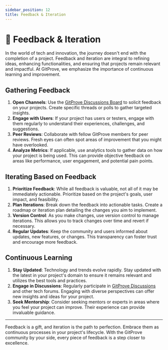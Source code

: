 ```yaml
---
sidebar_position: 12
title: Feedback & Iteration
---
```


# 🔄 Feedback & Iteration

In the world of tech and innovation, the journey doesn't end with the completion of a project. Feedback and iteration are integral to refining ideas, enhancing functionalities, and ensuring that projects remain relevant and impactful. At GitProve, we emphasize the importance of continuous learning and improvement.

## Gathering Feedback

1. **Open Channels**: Use the [GitProve Discussions Board](https://github.com/orgs/Git-Prove/discussions) to solicit feedback on your projects. Create specific threads or polls to gather targeted insights.
2. **Engage with Users**: If your project has users or testers, engage with them regularly to understand their experiences, challenges, and suggestions.
3. **Peer Reviews**: Collaborate with fellow GitProve members for peer reviews. Fresh eyes can often spot areas of improvement that you might have overlooked.
4. **Analyze Metrics**: If applicable, use analytics tools to gather data on how your project is being used. This can provide objective feedback on areas like performance, user engagement, and potential pain points.

## Iterating Based on Feedback

1. **Prioritize Feedback**: While all feedback is valuable, not all of it may be immediately actionable. Prioritize based on the project's goals, user impact, and feasibility.
2. **Plan Iterations**: Break down the feedback into actionable tasks. Create a roadmap or iteration plan detailing the changes you aim to implement.
3. **Version Control**: As you make changes, use version control to manage iterations. This allows you to track changes over time and revert if necessary.
4. **Regular Updates**: Keep the community and users informed about updates, new features, or changes. This transparency can foster trust and encourage more feedback.

## Continuous Learning

1. **Stay Updated**: Technology and trends evolve rapidly. Stay updated with the latest in your project's domain to ensure it remains relevant and utilizes the best tools and practices.
2. **Engage in Discussions**: Regularly participate in [GitProve Discussions](https://github.com/orgs/Git-Prove/discussions) and other tech forums. Engaging with diverse perspectives can offer new insights and ideas for your project.
3. **Seek Mentorship**: Consider seeking mentors or experts in areas where you feel your project can improve. Their experience can provide invaluable guidance.

---

Feedback is a gift, and iteration is the path to perfection. Embrace them as continuous processes in your project's lifecycle. With the GitProve community by your side, every piece of feedback is a step closer to excellence.

